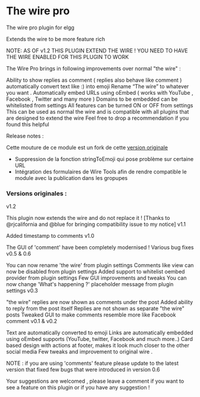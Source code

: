 # The wire pro
 The wire pro plugin for elgg

Extends the wire to be more feature rich

NOTE: AS OF v1.2 THIS PLUGIN EXTEND THE WIRE ! YOU NEED TO HAVE THE WIRE ENABLED FOR THIS PLUGIN TO WORK

The Wire Pro brings in following improvements over normal "the wire" :

 Ability to show replies as comment ( replies also behave like comment )
automatically convert text like :) into emoji 
Rename “The wire” to whatever you want .
 Automatically embed URLs using oEmbed ( works with YouTube , Facebook , Twitter and many more ) 
Domains to be embedded can be whitelisted from settings 
All features can be turned ON or OFF from settings 
This can be used as normal the wire and is compatible with all plugins that are designed to extend the wire 
Feel free to drop a recommendation if you found this helpful 

Release notes :

Cette mouture de ce module est un fork de cette [version originale](http://learn.elgg.org/en/stable/intro/install.html#overview)

- Suppression de la fonction stringToEmoji qui pose problème sur certaine URL
- Intégration des formulaires de Wire Tools afin de rendre compatible le module avec la publication dans les gropupes


### Versions originales :

v1.2

This plugin now extends the wire and do not replace it ! [Thanks to @rjcalifornia and @blue for bringing compatibility issue to my notice]
 v1.1

Added timestamp to comments
  v1.0

The GUI of 'comment' have been completely modernised ! 
Various bug fixes
 v0.5 & 0.6

You can now rename 'the wire' from plugin settings
Comments like view can now be disabled from plugin settings
Added support to whitelist oembed provider from plugin settings
Few GUI improvements and tweaks
You can now change 'What's happening ?' placeholder message from plugin settings
 v0.3

"the wire" replies are now shown as comments under the post
Added ability to reply from the post itself
Replies are not shown as separate "the wire" posts
Tweaked GUI to make comments resemble more like Facebook comment
  v0.1 & v0.2

Text are automatically converted to emoji 
Links are automatically embedded using oEmbed supports (YouTube, twitter, Facebook and much more..)
Card based design with actions at footer, makes it look much closer to the other social media 
Few tweaks and improvement to original wire .


NOTE : if you are using 'comments' feature please update to the latest version that fixed few bugs that were introduced in version 0.6

Your suggestions are welcomed , please leave a comment if you want to see a feature on this plugin or if you have any suggestion !
